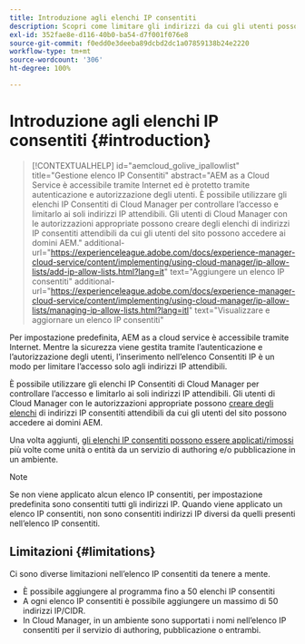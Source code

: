 ```yaml
---
title: Introduzione agli elenchi IP consentiti
description: Scopri come limitare gli indirizzi da cui gli utenti possono accedere ai domini di AEM as a Cloud Service con gli elenchi IP consentiti.
exl-id: 352fae8e-d116-40b0-ba54-d7f001f076e8
source-git-commit: f0edd0e3deeba89dcbd2dc1a07859138b24e2220
workflow-type: tm+mt
source-wordcount: '306'
ht-degree: 100%

---
```



# Introduzione agli elenchi IP consentiti {#introduction}

>[!CONTEXTUALHELP]
>id="aemcloud_golive_ipallowlist"
>title="Gestione elenco IP Consentiti"
>abstract="AEM as a Cloud Service è accessibile tramite Internet ed è protetto tramite autenticazione e autorizzazione degli utenti. È possibile utilizzare gli elenchi IP Consentiti di Cloud Manager per controllare l’accesso e limitarlo ai soli indirizzi IP attendibili. Gli utenti di Cloud Manager con le autorizzazioni appropriate possono creare degli elenchi di indirizzi IP consentiti attendibili da cui gli utenti del sito possono accedere ai domini AEM."
>additional-url="https://experienceleague.adobe.com/docs/experience-manager-cloud-service/content/implementing/using-cloud-manager/ip-allow-lists/add-ip-allow-lists.html?lang=it" text="Aggiungere un elenco IP consentiti"
>additional-url="https://experienceleague.adobe.com/docs/experience-manager-cloud-service/content/implementing/using-cloud-manager/ip-allow-lists/managing-ip-allow-lists.html?lang=itl" text="Visualizzare e aggiornare un elenco IP consentiti"

Per impostazione predefinita, AEM as a cloud service è accessibile tramite Internet. Mentre la sicurezza viene gestita tramite l’autenticazione e l’autorizzazione degli utenti, l’inserimento nell’elenco Consentiti IP è un modo per limitare l’accesso solo agli indirizzi IP attendibili.

È possibile utilizzare gli elenchi IP Consentiti di Cloud Manager per controllare l’accesso e limitarlo ai soli indirizzi IP attendibili. Gli utenti di Cloud Manager con le autorizzazioni appropriate possono [creare degli elenchi](/help/implementing/cloud-manager/ip-allow-lists/add-ip-allow-lists.md) di indirizzi IP consentiti attendibili da cui gli utenti del sito possono accedere ai domini AEM.

Una volta aggiunti, [gli elenchi IP consentiti possono essere applicati/rimossi](/help/implementing/cloud-manager/ip-allow-lists/apply-allow-list.md) più volte come unità o entità da un servizio di authoring e/o pubblicazione in un ambiente.

>[!NOTE]
>
>Se non viene applicato alcun elenco IP consentiti, per impostazione predefinita sono consentiti tutti gli indirizzi IP. Quando viene applicato un elenco IP consentiti, non sono consentiti indirizzi IP diversi da quelli presenti nell’elenco IP consentiti.

## Limitazioni {#limitations}

Ci sono diverse limitazioni nell’elenco IP consentiti da tenere a mente.

* È possibile aggiungere al programma fino a 50 elenchi IP consentiti
* A ogni elenco IP consentiti è possibile aggiungere un massimo di 50 indirizzi IP/CIDR.
* In Cloud Manager, in un ambiente sono supportati i nomi nell’elenco IP consentiti per il servizio di authoring, pubblicazione o entrambi.
